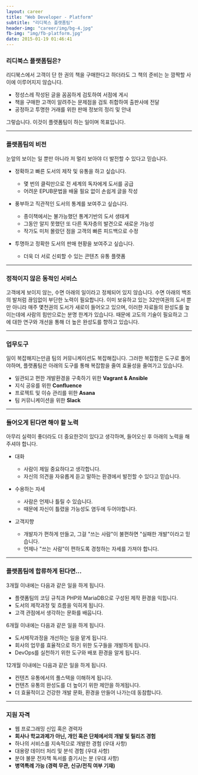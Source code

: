 ```yaml
---
layout: career
title: "Web Developer - Platform"
subtitle: "리디북스 플랫폼팀"
header-img: "career/img/bg-4.jpg"
fb-img: "img/fb-platform.jpg"
date: 2015-01-19 01:46:41
---
```


### 리디북스 플랫폼팀은?

리디북스에서 고객이 단 한 권의 책을 구매한다고 하더라도 그 책의 준비는 눈 깜짝할 사이에 이루어지지 않습니다.

* 정성스레 작성된 글을 꼼꼼하게 검토하여 서점에 게시
* 책을 구매한 고객이 알려주는 문제점을 검토 취합하여 출판사에 전달
* 공정하고 투명한 거래를 위한 판매 정보의 정리 및 안내

그렇습니다. 이것이 플랫폼팀이 하는 일이며 목표입니다.

<hr>

### 플랫폼팀의 비전

눈앞의 보이는 일 뿐만 아니라 저 멀리 보아야 더 발전할 수 있다고 믿습니다.

* 정확하고 빠른 도서의 제작 및 유통을 하고 싶습니다.
    * 몇 번의 클릭만으로 전 세계의 독자에게 도서를 공급
    * 어려운 EPUB문법을 배울 필요 없이 손쉽게 글을 작성

* 풍부하고 직관적인 도서의 통계를 보여주고 싶습니다.
    * 종이책에서는 불가능했던 통계기반의 도서 생태계
    * 그동안 알지 못했던 또 다른 독자층의 발견으로 새로운 가능성
    * 작가도 미처 몰랐던 점을 고객의 빠른 피드백으로 수정

* 투명하고 정확한 도서의 판매 현황을 보여주고 싶습니다.
    * 더욱 더 서로 신뢰할 수 있는 콘텐츠 유통 플랫폼

<hr>

### 정적이지 않은 동적인 서비스

고객에게 보이지 않는, 수면 아래의 일이라고 정체되어 있지 않습니다.
수면 아래의 백조의 발처럼 끊임없이 부단한 노력이 필요합니다.
이미 보유하고 있는 32만여권의 도서 뿐만 아니라 매주 몇천권의 도서가 새로이 들어오고 있으며,
이러한 자료들의 완성도를 높이는데에 사람의 힘만으로는 분명 한계가 있습니다.
때문에 고도의 기술이 필요하고 그에 대한 연구와 개선을 통해 더 높은 완성도를 향하고 있습니다.

<hr>

### 업무도구

일이 복잡해지는만큼 팀의 커뮤니케이션도 복잡해집니다. 
그러한 복잡함은 도구로 풀어야하며, 플랫폼팀은 아래의 도구를 통해 복잡함을 줄여 효율성을 줄여가고 있습니다.

* 일관되고 편한 개발환경을 구축하기 위한 **Vagrant & Ansible**
* 지식 공유를 위한 **Confluence**
* 프로젝트 및 이슈 관리를 위한 **Asana**
* 팀 커뮤니케이션을 위한 **Slack**

<hr>

### 들어오게 된다면 해야 할 노력

아무리 실력이 좋더라도 더 중요한것이 있다고 생각하며,
들어오신 후 아래의 노력을 해주셔야 합니다.

* 대화
    * 사람이 제일 중요하다고 생각합니다.
    * 자신의 의견을 자유롭게 듣고 말하는 환경에서 발전할 수 있다고 믿습니다.

* 수용하는 자세
    * 사람은 언제나 틀릴 수 있습니다.
    * 때문에 자신이 틀렸을 가능성도 염두에 두어야합니다.

* 고객지향
    * 개발자가 편하게 만들고, 그걸 "쓰는 사람"이 불편하면 "실패한 개발"이라고 믿습니다.
    * 언제나 "쓰는 사람"이 편하도록 경청하는 자세를 가져야 합니다.

<hr>

### 플랫폼팀에 합류하게 된다면…

3개월 이내에는 다음과 같은 일을 하게 됩니다.

* 플랫폼팀의 코딩 규칙과 PHP와 MariaDB으로 구성된 제작 환경을 익힙니다.
* 도서의 제작과정 및 흐름을 익히게 됩니다.
* 고객 관점에서 생각하는 문화를 배웁니다.

6개월 이내에는 다음과 같은 일을 하게 됩니다.

* 도서제작과정을 개선하는 일을 맡게 됩니다.
* 회사의 업무를 효율적으로 하기 위한 도구들을 개발하게 됩니다.
* DevOps를 실천하기 위한 도구와 배포 환경을 알게 됩니다.

12개월 이내에는 다음과 같은 일을 하게 됩니다.

* 컨텐츠 유통에서의 풀스택을 이해하게 됩니다.
* 컨텐츠 유통의 완성도를 더 높이기 위한 제안을 하게됩니다.
* 더 효율적이고 건강한 개발 문화, 환경을 만들어 나가는데 동참합니다.

<hr>

### 지원 자격

* 웹 프로그래밍 신입 혹은 경력자
* **회사나 학교과제가 아닌, 개인 혹은 단체에서의 개발 및 릴리즈 경험**
* 하나의 서비스를 지속적으로 개발한 경험 (우대 사항)
* 대용량 데이터 처리 및 분석 경험 (우대 사항)
* 분야 불문 전자책 독서를 즐기시는 분 (우대 사항)
* **병역특례 가능 (경력 무관, 신규/전직 여부 기재)**
